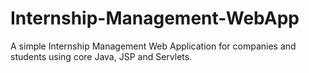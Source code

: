 # Internship-Management-WebApp
A simple Internship Management Web Application for companies and students using core Java, JSP and Servlets.
